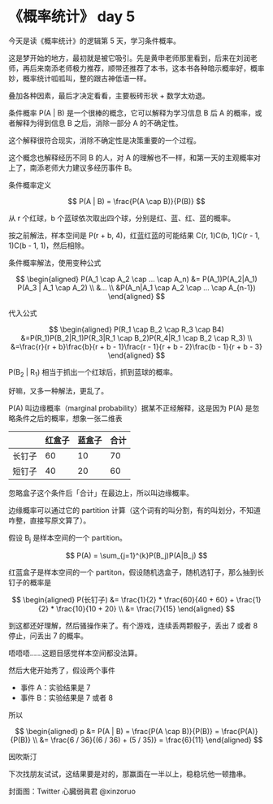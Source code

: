 # 《概率统计》 day 5

今天是读《概率统计》的逻辑第 5 天，学习条件概率。

这是梦开始的地方，最初就是被它吸引。先是黄申老师那里看到，后来在刘润老师，再后来南添老师极力推荐，顺带还推荐了本书，这本书各种暗示概率好，概率妙，概率统计呱呱叫，整的跟古神低语一样。

叠加各种因素，最后才决定看看，主要板砖形状 + 数学太劝退。

条件概率 P(A | B) 是一个很棒的概念，它可以解释为学习信息 B 后 A 的概率，或者解释为得到信息 B 之后，消除一部分 A 的不确定性。

这个解释很符合现实，消除不确定性是决策重要的一个过程。

这个概念也解释经历不同 B 的人，对 A 的理解也不一样，和第一天的主观概率对上了，南添老师大力建议多经历事件 B。

条件概率定义

$$
P(A | B) = \frac{P(A \cap B)}{P(B)}
$$

从 r 个红球，b 个蓝球依次取出四个球，分别是红、蓝、红、蓝的概率。

按之前解法，样本空间是 P(r + b, 4)，红蓝红蓝的可能结果 C(r, 1)C(b, 1)C(r - 1, 1)C(b - 1, 1)，然后相除。

条件概率解法，使用变种公式

$$
\begin{aligned}
P(A_1 \cap A_2 \cap ... \cap A_n) &= P(A_1)P(A_2|A_1) P(A_3 | A_1 \cap A_2) \\
&... \\
&P(A_n|A_1 \cap A_2 \cap ... \cap A_{n-1})
\end{aligned}
$$

代入公式

$$
\begin{aligned}
P(R_1 \cap B_2 \cap R_3 \cap B4)
&=P(R_1)P(B_2|R_1)P(R_3|R_1 \cap B_2)P(R_4|R_1 \cap B_2 \cap R_3) \\
&=\frac{r}{r + b}\frac{b}{r + b - 1}\frac{r - 1}{r + b - 2}\frac{b - 1}{r + b - 3}
\end{aligned}
$$

P(B<sub>2</sub> | R<sub>1</sub>) 相当于抓出一个红球后，抓到蓝球的概率。

好嘛，又多一种解法，更乱了。

P(A) 叫边缘概率（marginal probability）据某不正经解释，这是因为 P(A) 是忽略条件之后的概率，想象一张二维表

||红盒子|蓝盒子|合计
|--|--|--|--|
长钉子|60|10|70|
短钉子|40|20|60|

忽略盒子这个条件后「合计」在最边上，所以叫边缘概率。

边缘概率可以通过它的 partition 计算（这个词有的叫分割，有的叫划分，不知道咋整，直接写原文算了）。

假设 B<sub>j</sub> 是样本空间的一个 partition。

$$
P(A) = \sum_{j=1}^{k}P(B_j)P(A|B_j)
$$

红蓝盒子是样本空间的一个 partiton，假设随机选盒子，随机选钉子，那么抽到长钉子的概率是

$$
\begin{aligned}
P(长钉子) &= \frac{1}{2} * \frac{60}{40 + 60} + \frac{1}{2} * \frac{10}{10 + 20} \\
&= \frac{7}{15}
\end{aligned}
$$

到这都还好理解，然后骚操作来了。有个游戏，连续丢两颗骰子，丢出 7 或者 8 停止，问丢出 7 的概率。

唔唔唔……这题目感觉样本空间都没法算。

然后大佬开始秀了，假设两个事件

+ 事件 A：实验结果是 7
+ 事件 B：实验结果是 7 或者 8

所以

$$
\begin{aligned}
p &= P(A | B) = \frac{P(A \cap B)}{P(B)} = \frac{P(A)}{P(B)} \\
&= \frac{6 / 36}{(6 / 36) + (5 / 35)} = \frac{6}{11}
\end{aligned}
$$

因吹斯汀

下次找朋友试试，这结果要是对的，那赢面在一半以上，稳稳坑他一顿撸串。

封面图：Twitter 心臓弱眞君 @xinzoruo